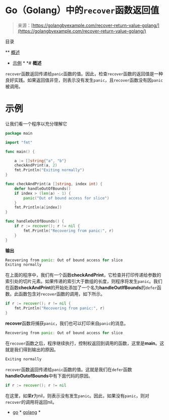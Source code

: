 <!--yml

分类：未分类

日期：2024-10-13 06:26:17

-->

# Go（Golang）中的`recover`函数返回值

> 来源：[https://golangbyexample.com/recover-return-value-golang/](https://golangbyexample.com/recover-return-value-golang/)

目录

**   [概述](#Overview "Overview")

+   [示例](#Example "Example") *  *# **概述**

`recover`函数返回传递给`panic`函数的值。因此，检查`recover`函数的返回值是一种良好实践。如果返回值非空，则表示没有发生`panic`，且`recover`函数没有因`panic`被调用。

# **示例**

让我们看一个程序以充分理解它

```go
package main

import "fmt"

func main() {

	a := []string{"a", "b"}
	checkAndPrint(a, 2)
	fmt.Println("Exiting normally")
}

func checkAndPrint(a []string, index int) {
	defer handleOutOfBounds()
	if index > (len(a) - 1) {
		panic("Out of bound access for slice")
	}
	fmt.Println(a[index])
}

func handleOutOfBounds() {
	if r := recover(); r != nil {
		fmt.Println("Recovering from panic:", r)
	}
}
```

**输出**

```go
Recovering from panic: Out of bound access for slice
Exiting normally
```

在上面的程序中，我们有一个函数**checkAndPrint**，它检查并打印传递给参数的索引处的切片元素。如果传递的索引大于数组的长度，则程序将发生`panic`。我们在函数**checkAndPrint**的开始处添加了一个名为**handleOutIfBounds**的`defer`函数。此函数包含对`recover`函数的调用，如下所示。

```go
if r := recover(); r != nil {
    fmt.Println("Recovering from panic:", r)
}
```

**recover**函数将捕获`panic`，我们也可以打印来自`panic`的消息。

```go
Recovering from panic: Out of bound access for slice
```

在`recover`函数之后，程序继续执行，控制权返回到调用的函数，这里是**main**。这就是我们得到输出的原因。

```go
Exiting normally
```

`recover`函数返回传递给`panic`函数的值。这就是我们在`defer`函数**handleOutofBounds**中有下面代码的原因。

```go
if r := recover(); r != nil 
```

在这里，如果**r**为nil，则表示没有发生`panic`。因此，如果没有`panic`，则对`recover`的调用将返回nil。

+   [go](https://golangbyexample.com/tag/go/) *   [golang](https://golangbyexample.com/tag/golang/) *
